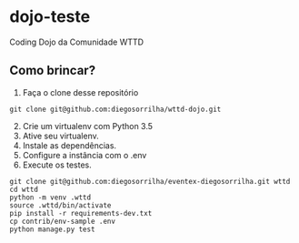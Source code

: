 # dojo-teste

Coding Dojo da Comunidade WTTD


## Como brincar?

1. Faça o clone desse repositório
 
`git clone git@github.com:diegosorrilha/wttd-dojo.git`

2. Crie um virtualenv com Python 3.5
3. Ative seu virtualenv.
4. Instale as dependências.
5. Configure a instância com o .env
6. Execute os testes.

```console
git clone git@github.com:diegosorrilha/eventex-diegosorrilha.git wttd
cd wttd 
python -m venv .wttd
source .wttd/bin/activate
pip install -r requirements-dev.txt
cp contrib/env-sample .env
python manage.py test
```
